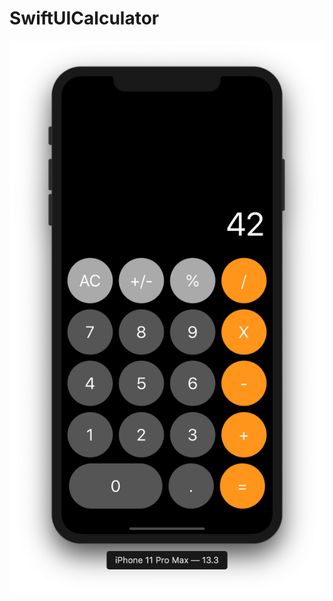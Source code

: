 # SwiftUICalculator

![](https://github.com/ram4ik/SwiftUICalculator/blob/master/SwiftUICalculator/Assets.xcassets/Screenshot%202020-01-06%20at%2021.17.41.imageset/Screenshot%202020-01-06%20at%2021.17.41.png)
